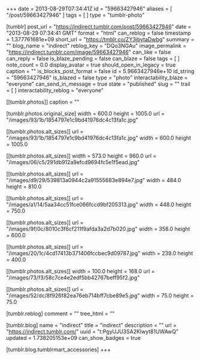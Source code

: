 +++
date = 2013-08-29T07:34:41Z
id = "59663427946"
aliases = [ "/post/59663427946" ]
tags = [ ]
type = "tumblr-photo"

[tumblr]
post_url = "https://indirect.tumblr.com/post/59663427946"
date = "2013-08-29 07:34:41 GMT"
format = "html"
can_reblog = false
timestamp = 1.377761681e+09
short_url = "https://tmblr.co/ZY3jbytaDwbg"
summary = ""
blog_name = "indirect"
reblog_key = "DQo3NGAu"
image_permalink = "https://indirect.tumblr.com/image/59663427946"
can_like = false
can_reply = false
is_blaze_pending = false
can_blaze = false
tags = [ ]
note_count = 0.0
display_avatar = true
should_open_in_legacy = true
caption = ""
is_blocks_post_format = false
id = 5.9663427946e+10
id_string = "59663427946"
is_blazed = false
type = "photo"
interactability_blaze = "everyone"
can_send_in_message = true
state = "published"
slug = ""
trail = [ ]
interactability_reblog = "everyone"

[[tumblr.photos]]
caption = ""

[tumblr.photos.original_size]
width = 600.0
height = 1005.0
url = "/images/93/1b/1854797e1c9bd41976dc4c13fa1c.jpg"

[[tumblr.photos.alt_sizes]]
url = "/images/93/1b/1854797e1c9bd41976dc4c13fa1c.jpg"
width = 600.0
height = 1005.0

[[tumblr.photos.alt_sizes]]
width = 573.0
height = 960.0
url = "/images/06/c5/291db912a9efcd9694fc5e1f5ead.jpg"

[[tumblr.photos.alt_sizes]]
url = "/images/d9/29/539813a0944c2a91555683e894e7.jpg"
width = 484.0
height = 810.0

[[tumblr.photos.alt_sizes]]
url = "/images/a1/14/5aa34cc51fce066fccd9bf205313.jpg"
width = 448.0
height = 750.0

[[tumblr.photos.alt_sizes]]
url = "/images/9f/0c/8010c3f6cf211f9afda3a2d7b020.jpg"
width = 358.0
height = 600.0

[[tumblr.photos.alt_sizes]]
url = "/images/20/1c/4cd17413b371406fccbec9d09787.jpg"
width = 239.0
height = 400.0

[[tumblr.photos.alt_sizes]]
width = 100.0
height = 168.0
url = "/images/73/f3/58c7ce4e2edf5bb42767beff95f2.jpg"

[[tumblr.photos.alt_sizes]]
url = "/images/52/dc/8f926f82ea76eb714bff7cbe89e5.jpg"
width = 75.0
height = 75.0

[tumblr.reblog]
comment = ""
tree_html = ""

[tumblr.blog]
name = "indirect"
title = "indirect"
description = ""
url = "https://indirect.tumblr.com/"
uuid = "t:PgyUJU3SA2Klwyt81UWAwQ"
updated = 1.738205153e+09
can_show_badges = true

[tumblr.blog.tumblrmart_accessories]
+++
